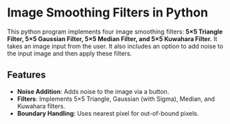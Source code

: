 # Image Smoothing Filters in Python

This python program implements four image smoothing filters: **5×5 Triangle Filter, 5×5 Gaussian Filter, 5×5 Median Filter, and 5×5 Kuwahara Filter.** It takes an image input from the user. It also includes an option to add noise to the input image and then apply these filters.

## Features
- **Noise Addition**: Adds noise to the image via a button.
- **Filters**: Implements 5×5 Triangle, Gaussian (with Sigma), Median, and Kuwahara filters.
- **Boundary Handling**: Uses nearest pixel for out-of-bound pixels.

